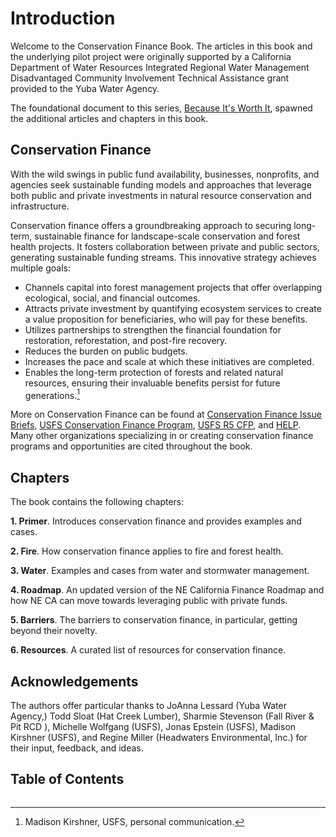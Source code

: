 # Introduction

Welcome to the Conservation Finance Book. The articles in this book and the underlying pilot project were originally supported by a California Department of Water Resources Integrated Regional Water Management Disadvantaged Community Involvement Technical Assistance grant provided to the Yuba Water Agency.

The foundational document to this series, [Because It's Worth It](http://gg.gg/1aut0n), spawned the additional articles and chapters in this book.

## Conservation Finance

With the wild swings in public fund availability, businesses, nonprofits, and agencies seek sustainable funding models and approaches that leverage both public and private investments in natural resource conservation and infrastructure.

Conservation finance offers a groundbreaking approach to securing long-term, sustainable finance for landscape-scale conservation and forest health projects. It fosters collaboration between private and public sectors, generating sustainable funding streams. This innovative strategy achieves multiple goals:

- Channels capital into forest management projects that offer overlapping ecological, social, and financial outcomes.
- Attracts private investment by quantifying ecosystem services to create a value proposition for beneficiaries, who will pay for these benefits.
- Utilizes partnerships to strengthen the financial foundation for restoration, reforestation, and post-fire recovery.
- Reduces the burden on public budgets.
- Increases the pace and scale at which these initiatives are completed.
- Enables the long-term protection of forests and related natural resources, ensuring their invaluable benefits persist for future generations.[^1]

More on Conservation Finance can be found at [Conservation Finance Issue Briefs](http://gg.gg/1aut36), [USFS Conservation Finance Program](http://gg.gg/1aut3c), [USFS R5 CFP](http://gg.gg/1aut3r), and [HELP](https://www.healthyeldorado.org/). Many other organizations specializing in or creating conservation finance programs and opportunities are cited throughout the book.

## Chapters

The book contains the following chapters:

**1. Primer**. Introduces conservation finance and provides examples and cases.

**2. Fire**. How conservation finance applies to fire and forest health.

**3. Water**. Examples and cases from water and stormwater management.

**4. Roadmap**. An updated version of the NE California Finance Roadmap and how NE CA can move towards leveraging public with private funds.

**5. Barriers**. The barriers to conservation finance, in particular, getting beyond their novelty.

**6. Resources**. A curated list of resources for conservation finance.

## Acknowledgements

The authors offer particular thanks to JoAnna Lessard (Yuba Water Agency,) Todd Sloat (Hat Creek Lumber), Sharmie Stevenson (Fall River & Pit RCD ), Michelle Wolfgang (USFS), Jonas Epstein (USFS), Madison Kirshner (USFS), and Regine Miller (Headwaters Environmental, Inc.) for their input, feedback, and ideas.

[^1]: Madison Kirshner, USFS, personal communication.

## Table of Contents

```{tableofcontents}

```
